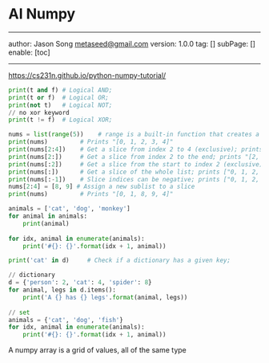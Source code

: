 # AI Numpy
---
author: Jason Song <metaseed@gmail.com>
version: 1.0.0
tag: []
subPage: []
enable: [toc]

---
https://cs231n.github.io/python-numpy-tutorial/

```python
print(t and f) # Logical AND;
print(t or f)  # Logical OR;
print(not t)   # Logical NOT;
// no xor keyword
print(t != f)  # Logical XOR;
```

```python
nums = list(range(5))    # range is a built-in function that creates a list of integers
print(nums)         # Prints "[0, 1, 2, 3, 4]"
print(nums[2:4])    # Get a slice from index 2 to 4 (exclusive); prints "[2, 3]"
print(nums[2:])     # Get a slice from index 2 to the end; prints "[2, 3, 4]"
print(nums[:2])     # Get a slice from the start to index 2 (exclusive); prints "[0, 1]"
print(nums[:])      # Get a slice of the whole list; prints ["0, 1, 2, 3, 4]"
print(nums[:-1])    # Slice indices can be negative; prints ["0, 1, 2, 3]"
nums[2:4] = [8, 9] # Assign a new sublist to a slice
print(nums)         # Prints "[0, 1, 8, 9, 4]"
```

```python
animals = ['cat', 'dog', 'monkey']
for animal in animals:
    print(animal)
    
for idx, animal in enumerate(animals):
    print('#{}: {}'.format(idx + 1, animal))

print('cat' in d)     # Check if a dictionary has a given key; 

// dictionary
d = {'person': 2, 'cat': 4, 'spider': 8}
for animal, legs in d.items():
    print('A {} has {} legs'.format(animal, legs))
    
// set
animals = {'cat', 'dog', 'fish'}
for idx, animal in enumerate(animals):
    print('#{}: {}'.format(idx + 1, animal))
```

A numpy array is a grid of values, all of the same type

